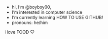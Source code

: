 - hi, I’m @boyboy00, 
- I’m interested in computer science
- I’m currently learning HOW TO USE GITHUB!
- pronouns: he/him

i love FOOD ♡

<!---
boyboy00/boyboy00 is a ✨ special ✨ repository because its `README.md` (this file) appears on your GitHub profile.
You can click the Preview link to take a look at your changes.
--->
